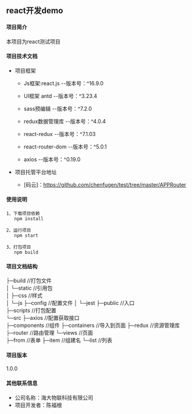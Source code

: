react开发demo
-------
#### 项目简介
本项目为react测试项目

#### 项目技术文档
   - 项目框架
     - Js框架:react.js  --版本号：^16.9.0
     
     - UI框架  antd --版本号：^3.23.4
     
     - sass预编辑  --版本号：^7.2.0
     
     - redux数据管理库 --版本号：^4.0.4
     
     - react-redux  --版本号：^7.1.03 
     
     - react-router-dom  --版本号：^5.0.1
     
     - axios  --版本号：^0.19.0

  - 项目托管平台地址
      - [码云]：https://github.com/chenfugen/test/tree/master/APPRouter
   
#### 使用说明 
  
    1、下载项目依赖
       npm install
       
    2、运行项目
       npm start
    
    3、打包项目
       npm build 
    

#### 项目文档结构
├─build   //打包文件  
│  └─static  //引用包  
│      ├─css   //样式  
│      └─js
├─config    //配置文件
│  └─jest
├─public    //入口  
├─scripts   //打包配置  
└─src
    ├─axios   //配置获取接口  
    ├─components   //组件
    ├─containers   //导入到页面
    ├─redux        //资源管理库
    ├─router        //路由管理
    └─views          //页面  
        ├─from      //表单
        ├─item      //组建名
        └─list      //列表
            
#### 项目版本
   1.0.0
    
#### 其他联系信息
   
   - 公司名称：海大物联科技有限公司
   - 项目开发者：陈福根

